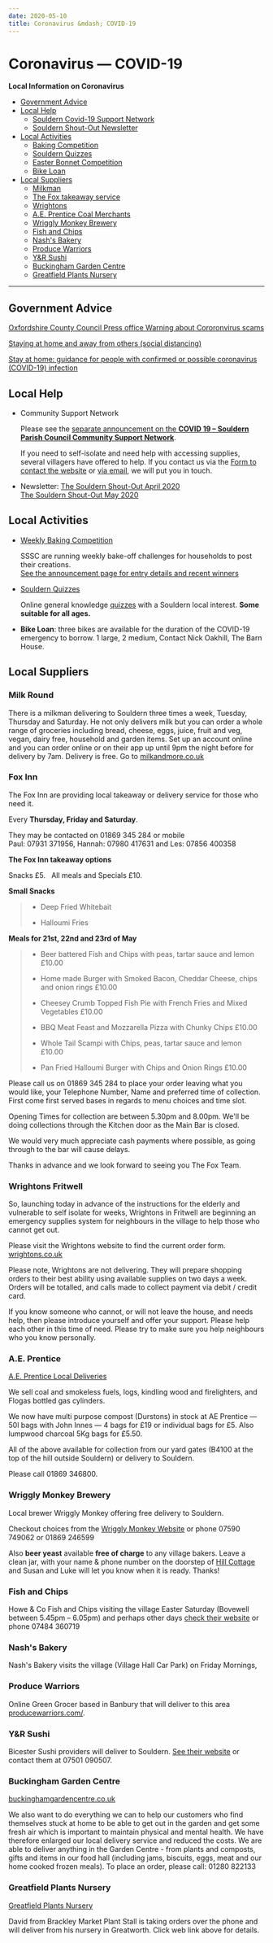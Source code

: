 ```yaml
---
date: 2020-05-10
title: Coronavirus &mdash; COVID-19
---
```

<style>
li img {width:5em; vertical-align:middle}
</style>

# Coronavirus &mdash; COVID-19

**Local Information on Coronavirus**

 * [Government Advice](#government-advice)
 * [Local Help](#local-help)
   * [Souldern Covid-19 Support Network](#network)
   * [Souldern Shout-Out Newsletter](#newsletter)
 * [Local Activities](#local-activities)
   * [Baking Competition](#baking)
   * [Souldern Quizzes](#quizzes)
   * [Easter Bonnet Competition](#bonnet)
   * [Bike Loan](#bikes)
 * [Local Suppliers](#local-suppliers)
   * [Milkman](#milk-round)
   * [The Fox takeaway service](#fox-inn)
   * [Wrightons](#wrightons-fritwell)
   * [A.E. Prentice Coal Merchants](#ae-prentice)
   * [Wriggly Monkey Brewery](#wriggly-monkey-brewery)
   * [Fish and Chips](#fish-and-chips)
   * [Nash's Bakery](#nashs-bakery)
   * [Produce Warriors](#produce-warriors)
   * [Y&R Sushi](#yr-sushi)
   * [Buckingham Garden Centre](#buckingham-garden-centre)
   * [Greatfield Plants Nursery](#greatfield-plants-nursery)

---

## Government Advice


[Oxfordshire County Council Press office Warning about Cororonvirus scams](https://news.oxfordshire.gov.uk/oxfordshire-residents-warned-against-coronavirus-scams/)


[Staying at home and away from others (social distancing)](https://www.gov.uk/government/publications/full-guidance-on-staying-at-home-and-away-from-others/full-guidance-on-staying-at-home-and-away-from-others)


[Stay at home: guidance for people with confirmed or possible coronavirus (COVID-19) infection](https://www.gov.uk/government/publications/covid-19-stay-at-home-guidance/stay-at-home-guidance-for-people-with-confirmed-or-possible-coronavirus-covid-19-infection)



## Local Help

 * <span id="network"></span>Community Support Network
 
    Please see the [separate announcement on the **COVID 19 – Souldern Parish Council Community Support Network**](covid-19-support).

    If you need to self-isolate and need help with accessing supplies,
    several villagers have offered to help. If you contact us via the [Form to
    contact the website](/home/contact-website) or [via email](mailto:website@souldern.org),
    we will put you in touch.

 * <span id="newsletter"></span> Newsletter:
   [The Souldern Shout-Out April 2020](/parish-council/spc-newsletter/Souldern&20Shout%20Out%20Apr20pdf)  
   [The Souldern Shout-Out May 2020](/parish-council/spc-newsletter/Souldern&20Shout%20Out%20May20pdf)  

## Local Activities

 * <span id="baking"></span>[Weekly Baking Competition](baking)
 
     SSSC are running weekly bake-off challenges for households to post their creations.  
     [See the announcement page for entry details and recent winners](baking)

 * <span id="quizzes"></span>[Souldern Quizzes](/home/quiz)

   Online general knowledge [quizzes](/home/quiz) with a Souldern local interest. **Some suitable for all ages.**
 
   
 * <span id="bikes"></span> **Bike Loan**: three bikes are available for the duration of the COVID-19 emergency to borrow. 1 large, 2 medium, Contact Nick Oakhill, The Barn House.

## Local Suppliers

### Milk Round

There is a milkman delivering to
Souldern three times a week, Tuesday, Thursday and Saturday. He not
only delivers milk but you can order a whole range of groceries
including bread, cheese, eggs, juice, fruit and veg, vegan, dairy
free, household and garden items. Set up an account online and you can
order online or on their app up until 9pm the night before for
delivery by 7am. Delivery is free. Go to [milkandmore.co.uk](https://www.milkandmore.co.uk)

### Fox Inn

The Fox Inn are providing local takeaway or delivery service  for those who need it.

Every **Thursday, Friday and Saturday**.

They may be contacted  on 01869 345 284 or mobile<br> Paul: 07931 371956, Hannah: 07980 417631 and Les: 07856 400358



**The Fox Inn takeaway options**

Snacks £5.   All meals and Specials  £10.

**Small Snacks**

> * Deep Fried Whitebait 
>
> * Halloumi Fries 


**Meals for 21st, 22nd and 23rd of May**

>
> * Beer battered Fish and Chips with peas, tartar sauce and lemon £10.00
>
> * Home made Burger with Smoked Bacon, Cheddar Cheese, chips and onion rings £10.00
>
> * Cheesey Crumb Topped Fish Pie with French Fries and Mixed Vegetables £10.00
>
> * BBQ Meat Feast and Mozzarella Pizza with Chunky Chips £10.00
>
> * Whole Tail Scampi with Chips, peas, tartar sauce and lemon £10.00
>
> * Pan Fried Halloumi Burger with Chips and Onion Rings £10.00
>

Please call us on 01869 345 284 to place your order leaving what you would like, your Telephone Number, Name and preferred time of collection. First come first served bases in regards to menu choices and time slot.

Opening Times for collection are between 5.30pm and 8.00pm. We'll be doing collections through the Kitchen door as the Main Bar is closed.


We would very much appreciate cash payments where possible, as going through to the bar will cause delays.

Thanks in advance and we look forward to seeing you The Fox Team.



### Wrightons Fritwell

So, launching today in advance of the instructions for the elderly and
vulnerable to self isolate for weeks, Wrightons in Fritwell are
beginning an emergency supplies system for neighbours in the village
to help those who cannot get out.

Please visit the Wrightons website
to find the current order form. [wrightons.co.uk](https://www.wrightons.co.uk)

Please
note, Wrightons are not delivering. They will prepare shopping orders
to their best ability using available supplies on two days a
week. Orders will be totalled, and calls made to collect payment via
debit / credit card.

If you know someone who cannot, or will not
leave the house, and needs help, then please introduce yourself and
offer your support.  Please help each other in this time of
need. Please try to make sure you help neighbours who you know
personally.

### A.E. Prentice
[A.E. Prentice Local Deliveries](https://thamesvalleyfuels.co.uk/)

We sell coal and smokeless fuels, logs, kindling wood and firelighters, and Flogas bottled gas cylinders.


We now have multi purpose compost (Durstons) in stock at AE Prentice — 50l bags with John Innes — 4 bags for £19 or individual bags for £5. Also lumpwood charcoal 5Kg bags for £5.50.


All of the above available for collection from our yard gates (B4100 at the top of the hill outside Souldern) or delivery to Souldern.

Please call 01869 346800.

### Wriggly Monkey Brewery
Local brewer Wriggly Monkey offering free delivery to Souldern.

Checkout choices from the [Wriggly Monkey Website](https://www.wrigglymonkeybrewery.com) or phone 07590 749062 or 01869 246599

Also **beer yeast** available **free of charge** to any village
bakers. Leave a clean jar, with your name & phone number on the
doorstep of [Hill Cottage](https://goo.gl/maps/hCy13gTyJAK2) and Susan and Luke will let you know when it
is ready. Thanks!

### Fish and Chips
Howe & Co Fish and Chips visiting the village Easter Saturday (Bovewell between  5.45pm – 6.05pm) and perhaps other days
[check their website](https://www.facebook.com/howeandco66/) or phone 07484 360719

### Nash's Bakery
Nash's Bakery visits the village (Village Hall Car Park) on Friday Mornings,

### Produce Warriors
Online Green Grocer based in Banbury that will deliver to this area [producewarriors.com/](https://producewarriors.com/).

### Y&R Sushi
Bicester Sushi providers will deliver to Souldern. [See their website](https://www.yrsushi.com/) or contact them at 07501 090507.

### Buckingham Garden Centre
[buckinghamgardencentre.co.uk](https://www.buckinghamgardencentre.co.uk/)

We also want to do everything we can to help our customers who find
themselves stuck at home to be able to get out in the garden and get
some fresh air which is important to maintain physical and mental
health. We have therefore enlarged our local delivery service and
reduced the costs. We are able to deliver anything in the Garden
Centre - from plants and composts, gifts and items in our food hall
(including jams, biscuits, eggs, meat and our home cooked frozen
meals).  To place an order, please call: 01280 822133



### Greatfield Plants Nursery
[Greatfield Plants Nursery](https://greatfieldplants.co.uk/)

David from Brackley Market Plant Stall is taking orders over the phone and will deliver from his nursery in Greatworth.
Click web link above for details.
